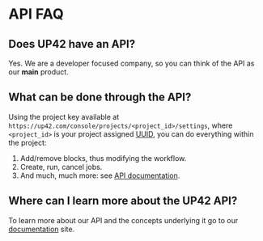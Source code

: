 # API FAQ

## Does UP42 have an API?
 
Yes. We are a developer focused company, so you can think of the API
as our **main** product.
 
## What can be done through the API?
 
Using the project key available at 
`https://up42.com/console/projects/<project_id>/settings`, where
`<project_id>` is your project assigned
[UUID](https://en.wikipedia.org/wiki/Universally_unique_identifier),
you can do everything within the project:

 1. Add/remove blocks, thus modifying the workflow.
 2. Create, run, cancel jobs.
 3. And much, much more: see [API documentation](https://docs.up42.com/api/index.html).
 
## Where can I learn more about the UP42 API?
 
To learn more about our API and the concepts underlying it go to our
[documentation](https://docs.up42.com) site.
